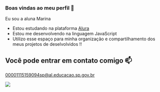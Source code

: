 ### Boas vindas ao meu perfil 🤍

Eu sou a aluna Marina 

- Estou estudando na plataforma [Alura]( https://cursos.alura.com.br )
- Estou me desenvolvendo na linguagem JavaScript
- Utilizo esse espaço para minha organização e compartilhamento dos meus projetos de deselvolvidos !!




## Você pode entrar em contato comigo 📫

00001115159094sp@al.educacao.sp.gov.br



![]( https://tenor.com/pt-PT/view/cat-cat-stare-side-eye-side-eye-meme-ginger-cat-gif-9337430562745204577 )

